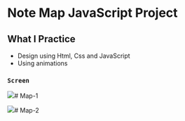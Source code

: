 # Note Map JavaScript Project

## What I Practice
- Design using Html, Css and JavaScript
- Using animations

### `Screen`

![](Map1.gif)# Map-1

![](Map2.gif)# Map-2

